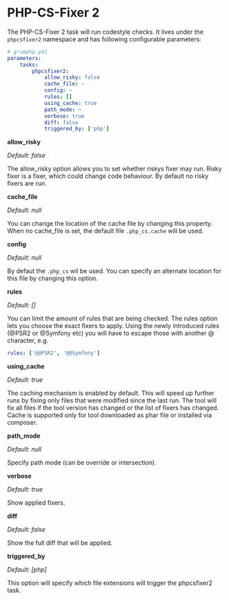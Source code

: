 # PHP-CS-Fixer 2

The PHP-CS-Fixer 2 task will run codestyle checks.
It lives under the `phpcsfixer2` namespace and has following configurable parameters:

```yaml
# grumphp.yml
parameters:
    tasks:
        phpcsfixer2:
            allow_risky: false
            cache_file: ~
            config: ~
            rules: []
            using_cache: true
            path_mode: ~
            verbose: true
            diff: false
            triggered_by: ['php']
```


**allow_risky**

*Default: false*

The allow_risky option allows you to set whether riskys fixer may run.
Risky fixer is a fixer, which could change code behaviour.
By default no risky fixers are run.


**cache_file**

*Default: null*

You can change the location of the cache file by changing this property.
When no cache_file is set, the default file `.php_cs.cache` will be used.


**config**

*Default: null*

By defaut the `.php_cs` wil be used.
You can specify an alternate location for this file by changing this option.


**rules**

*Default: []*

You can limit the amount of rules that are being checked.
The rules option lets you choose the exact fixers to apply.
Using the newly introduced rules (@PSR2 or @Symfony etc) you will have to escape those with another @ character, e.g.

```yml
rules: ['@@PSR2', '@@Symfony']
```

**using_cache**

*Default: true*

The caching mechanism is enabled by default.
This will speed up further runs by fixing only files that were modified since the last run.
The tool will fix all files if the tool version has changed or the list of fixers has changed.
Cache is supported only for tool downloaded as phar file or installed via composer.


**path_mode**

*Default: null*

Specify path mode (can be override or intersection).


**verbose**

*Default: true*

Show applied fixers.

**diff**

*Default: false*

Show the full diff that will be applied.


**triggered_by**

*Default: [php]*

This option will specify which file extensions will trigger the phpcsfixer2 task.

